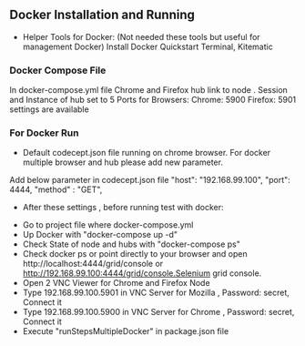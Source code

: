 ## Docker Installation and Running

* Helper Tools for Docker: (Not needed these tools but useful for management Docker)
Install Docker Quickstart Terminal, Kitematic

### Docker Compose File
In docker-compose.yml file
Chrome and Firefox hub link to node .
Session and Instance of hub set to 5
Ports for Browsers: Chrome: 5900 Firefox: 5901 settings are available

### For Docker Run

* Default codecept.json file running on chrome browser. For docker multiple browser and hub please add new parameter.

Add below parameter in codecept.json file
"host": "192.168.99.100",
"port": 4444,
"method" : "GET",
  
* After these settings , before running test with docker:

- Go to project file where docker-compose.yml
- Up Docker with "docker-compose up -d"
- Check State of node and hubs with "docker-compose ps"
- Check docker ps or point directly to your browser and open http://localhost:4444/grid/console or http://192.168.99.100:4444/grid/console.Selenium grid console.
- Open 2 VNC Viewer for Chrome and Firefox Node
- Type 192.168.99.100.5901 in VNC Server for Mozilla , Password: secret, Connect it
- Type 192.168.99.100.5900 in VNC Server for Chrome , Password: secret, Connect it 
- Execute "runStepsMultipleDocker" in package.json file
